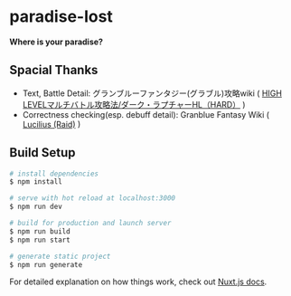 # paradise-lost

**Where is your paradise?**

## Spacial Thanks

- Text, Battle Detail: グランブルーファンタジー(グラブル)攻略wiki ( [HIGH LEVELマルチバトル攻略法/ダーク・ラプチャーHL（HARD）](https://gbf-wiki.com/index.php?HIGH%20LEVEL%A5%DE%A5%EB%A5%C1%A5%D0%A5%C8%A5%EB%B9%B6%CE%AC%CB%A1%2F%A5%C0%A1%BC%A5%AF%A1%A6%A5%E9%A5%D7%A5%C1%A5%E3%A1%BCHL%A1%CAHARD%A1%CB) )
- Correctness checking(esp. debuff detail): Granblue Fantasy Wiki ( [Lucilius (Raid)](https://gbf.wiki/Lucilius_(Raid)#Impossible_.28Hard.29) )

## Build Setup

```bash
# install dependencies
$ npm install

# serve with hot reload at localhost:3000
$ npm run dev

# build for production and launch server
$ npm run build
$ npm run start

# generate static project
$ npm run generate
```

For detailed explanation on how things work, check out [Nuxt.js docs](https://nuxtjs.org).
